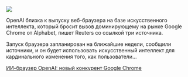 <!--2025-07-10 12:33:18-->
<div class="yb">
  <div class="rss habr"><img src="https://habrastorage.org/getpro/habr/upload_files/5f7/7f0/466/5f77f0466d8665daa10c2cdedb1018ce.png" /><p>OpenAI близка к выпуску веб-браузера на базе искусственного интеллекта, который бросит вызов доминирующему на рынке Google Chrome от Alphabet, пишет Reuters со ссылкой три источника. </p><p>Запуск браузера запланирован на ближайшие недели, сообщили источники, и он будет использовать искусственный интеллект для кардинального изменения того, как пользователи... <p class="titl"><a href="https://habr.com/ru/companies/finam_broker/news/926642/?utm_source=habrahabr&utm_medium=rss&utm_campaign=926642">ИИ-браузер OpenAI: новый конкурент Google Chrome</a></p></div>
</div>
